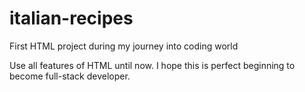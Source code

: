 # italian-recipes

First HTML project during my journey into coding world

Use all features of HTML until now. I hope this is perfect beginning to become full-stack developer.

